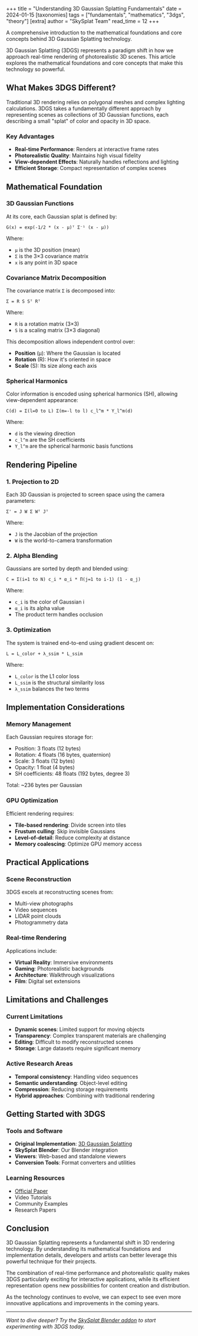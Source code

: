 +++
title = "Understanding 3D Gaussian Splatting Fundamentals"
date = 2024-01-15
[taxonomies]
tags = ["fundamentals", "mathematics", "3dgs", "theory"]
[extra]
author = "SkySplat Team"
read_time = 12
+++

A comprehensive introduction to the mathematical foundations and core concepts behind 3D Gaussian Splatting technology.

<!-- more -->

3D Gaussian Splatting (3DGS) represents a paradigm shift in how we approach real-time rendering of photorealistic 3D scenes. This article explores the mathematical foundations and core concepts that make this technology so powerful.

## What Makes 3DGS Different?

Traditional 3D rendering relies on polygonal meshes and complex lighting calculations. 3DGS takes a fundamentally different approach by representing scenes as collections of 3D Gaussian functions, each describing a small "splat" of color and opacity in 3D space.

### Key Advantages

- **Real-time Performance**: Renders at interactive frame rates
- **Photorealistic Quality**: Maintains high visual fidelity
- **View-dependent Effects**: Naturally handles reflections and lighting
- **Efficient Storage**: Compact representation of complex scenes

## Mathematical Foundation

### 3D Gaussian Functions

At its core, each Gaussian splat is defined by:

```
G(x) = exp(-1/2 * (x - μ)ᵀ Σ⁻¹ (x - μ))
```

Where:
- `μ` is the 3D position (mean)
- `Σ` is the 3×3 covariance matrix
- `x` is any point in 3D space

### Covariance Matrix Decomposition

The covariance matrix `Σ` is decomposed into:

```
Σ = R S Sᵀ Rᵀ
```

Where:
- `R` is a rotation matrix (3×3)
- `S` is a scaling matrix (3×3 diagonal)

This decomposition allows independent control over:
- **Position** (μ): Where the Gaussian is located
- **Rotation** (R): How it's oriented in space  
- **Scale** (S): Its size along each axis

### Spherical Harmonics

Color information is encoded using spherical harmonics (SH), allowing view-dependent appearance:

```
C(d) = Σ(l=0 to L) Σ(m=-l to l) c_l^m * Y_l^m(d)
```

Where:
- `d` is the viewing direction
- `c_l^m` are the SH coefficients
- `Y_l^m` are the spherical harmonic basis functions

## Rendering Pipeline

### 1. Projection to 2D

Each 3D Gaussian is projected to screen space using the camera parameters:

```
Σ' = J W Σ Wᵀ Jᵀ
```

Where:
- `J` is the Jacobian of the projection
- `W` is the world-to-camera transformation

### 2. Alpha Blending

Gaussians are sorted by depth and blended using:

```
C = Σ(i=1 to N) c_i * α_i * Π(j=1 to i-1) (1 - α_j)
```

Where:
- `c_i` is the color of Gaussian i
- `α_i` is its alpha value
- The product term handles occlusion

### 3. Optimization

The system is trained end-to-end using gradient descent on:

```
L = L_color + λ_ssim * L_ssim
```

Where:
- `L_color` is the L1 color loss
- `L_ssim` is the structural similarity loss
- `λ_ssim` balances the two terms

## Implementation Considerations

### Memory Management

Each Gaussian requires storage for:
- Position: 3 floats (12 bytes)
- Rotation: 4 floats (16 bytes, quaternion)
- Scale: 3 floats (12 bytes)
- Opacity: 1 float (4 bytes)
- SH coefficients: 48 floats (192 bytes, degree 3)

Total: ~236 bytes per Gaussian

### GPU Optimization

Efficient rendering requires:
- **Tile-based rendering**: Divide screen into tiles
- **Frustum culling**: Skip invisible Gaussians
- **Level-of-detail**: Reduce complexity at distance
- **Memory coalescing**: Optimize GPU memory access

## Practical Applications

### Scene Reconstruction

3DGS excels at reconstructing scenes from:
- Multi-view photographs
- Video sequences
- LIDAR point clouds
- Photogrammetry data

### Real-time Rendering

Applications include:
- **Virtual Reality**: Immersive environments
- **Gaming**: Photorealistic backgrounds
- **Architecture**: Walkthrough visualizations
- **Film**: Digital set extensions

## Limitations and Challenges

### Current Limitations

- **Dynamic scenes**: Limited support for moving objects
- **Transparency**: Complex transparent materials are challenging
- **Editing**: Difficult to modify reconstructed scenes
- **Storage**: Large datasets require significant memory

### Active Research Areas

- **Temporal consistency**: Handling video sequences
- **Semantic understanding**: Object-level editing
- **Compression**: Reducing storage requirements
- **Hybrid approaches**: Combining with traditional rendering

## Getting Started with 3DGS

### Tools and Software

- **Original Implementation**: [3D Gaussian Splatting](https://github.com/graphdeco-inria/gaussian-splatting)
- **SkySplat Blender**: Our Blender integration
- **Viewers**: Web-based and standalone viewers
- **Conversion Tools**: Format converters and utilities

### Learning Resources

- [Official Paper](https://repo-sam.inria.fr/fungraph/3d-gaussian-splatting/)
- Video Tutorials
- Community Examples
- Research Papers

## Conclusion

3D Gaussian Splatting represents a fundamental shift in 3D rendering technology. By understanding its mathematical foundations and implementation details, developers and artists can better leverage this powerful technique for their projects.

The combination of real-time performance and photorealistic quality makes 3DGS particularly exciting for interactive applications, while its efficient representation opens new possibilities for content creation and distribution.

As the technology continues to evolve, we can expect to see even more innovative applications and improvements in the coming years.

---

*Want to dive deeper? Try the [SkySplat Blender addon](/docs/skysplat-blender-installation/) to start experimenting with 3DGS today.*